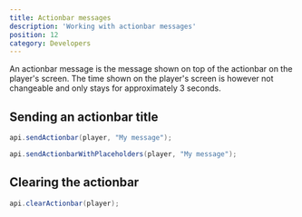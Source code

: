 ```yaml
---
title: Actionbar messages
description: 'Working with actionbar messages'
position: 12
category: Developers
---
```


An actionbar message is the message shown on top of the actionbar on the player's screen. The time shown on the player's screen is however not changeable and only stays for approximately 3 seconds.

## Sending an actionbar title
<code-group>
  <code-block label="No placeholders" active>

  ```java
  api.sendActionbar(player, "My message");
  ```

  </code-block>
  <code-block label="Placeholders">

  ```java
  api.sendActionbarWithPlaceholders(player, "My message");
  ```

  </code-block>
</code-group>

## Clearing the actionbar
```java
api.clearActionbar(player);
```

